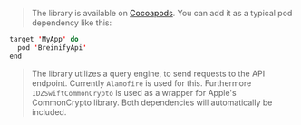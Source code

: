 <blockquote class="lang-specific swift">
<p>The library is available on <a target="_blank" href="https://cocoapods.org/pods/BreinifyApi">Cocoapods</a>.
You can add it as a typical pod dependency like this:</p>
</blockquote>

>
```swift
target 'MyApp' do
  pod 'BreinifyApi'
end
```

<blockquote class="lang-specific swift">
<p>The library utilizes a query engine, to send requests to the API endpoint. Currently <code class="prettyprint">Alamofire</code>
is used for this. Furthermore <code class="prettyprint">IDZSwiftCommonCrypto</code> is used as a wrapper for Apple's CommonCrypto library.
Both dependencies will automatically be included.
</blockquote>
